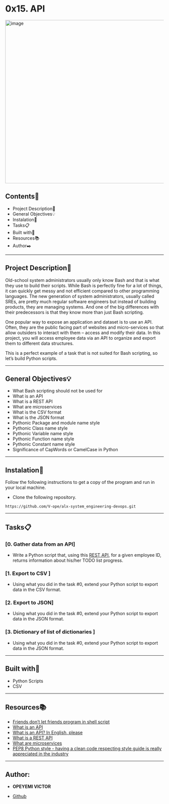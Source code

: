 # 0x15. API
 
<img width="520"  alt="image"  src="https://www.seobility.net/en/wiki/images/f/f1/Rest-API.png">
 
## Contents:open_file_folder:
 
- Project Description:newspaper:
- General Objectives:bulb:
- Instalation:wrench:
- Tasks:clipboard:
- Built with:hammer:
- Resources:books:
- Author:black_nib:
 
---
 
## Project Description:newspaper:
 
Old-school system administrators usually only know Bash and that is what they use to build their scripts. While Bash is perfectly fine for a lot of things, it can quickly get messy and not efficient compared to other programming languages. The new generation of system administrators, usually called SREs, are pretty much regular software engineers but instead of building products, they are managing systems. And one of the big differences with their predecessors is that they know more than just Bash scripting.

One popular way to expose an application and dataset is to use an API. Often, they are the public facing part of websites and micro-services so that allow outsiders to interact with them – access and modify their data. In this project, you will access employee data via an API to organize and export them to different data structures.

This is a perfect example of a task that is not suited for Bash scripting, so let’s build Python scripts.
 
---
 
## General Objectives:bulb:
 
* What Bash scripting should not be used for
* What is an API
* What is a REST API
* What are microservices
* What is the CSV format
* What is the JSON format
* Pythonic Package and module name style
* Pythonic Class name style
* Pythonic Variable name style
* Pythonic Function name style
* Pythonic Constant name style
* Significance of CapWords or CamelCase in Python

 
---
 
## Instalation:wrench:
 
Follow the following instructions to get a copy of the program and run in your local machine.
 
* Clone the following repository.
```
https://github.com/V-ope/alx-system_engineering-devops.git
```
---
 
## Tasks:clipboard:
 
### [0. Gather data from an API]
* Write a Python script that, using this [REST API](https://jsonplaceholder.typicode.com/), for a given employee ID, returns information about his/her TODO list progress.
 
 
### [1. Export to CSV ]
* Using what you did in the task #0, extend your Python script to export data in the CSV format.
 
 
### [2. Export to JSON]
* Using what you did in the task #0, extend your Python script to export data in the JSON format.

### [3. Dictionary of list of dictionaries ]
* Using what you did in the task #0, extend your Python script to export data in the JSON format.

---

## Built with:hammer:

* Python Scripts
* CSV
 
---
 
## Resources:books:
 

* [Friends don’t let friends program in shell script](https://www.turnkeylinux.org/blog/friends-dont-let-friends-program-shell-script)
* [What is an API](https://www.webopedia.com/TERM/A/API.html)
* [What is an API? In English, please](https://www.freecodecamp.org/news/what-is-an-api-in-english-please-b880a3214a82/)
* [What is a REST API](https://www.sitepoint.com/developers-rest-api/)
* [What are microservices](https://smartbear.com/solutions/microservices/)
* [PEP8 Python style - having a clean code respecting style guide is really appreciated in the industry](https://www.python.org/dev/peps/pep-0008/)
 
---
 
## Author:

* **OPEYEMI VICTOR**
 - [Github](https://github.com/V-ope)
